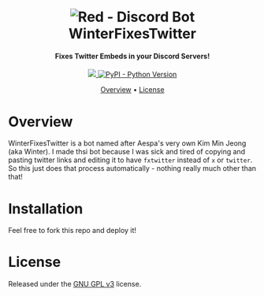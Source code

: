<h1 align="center">
  <br>
  <a><img src="https://a-static.besthdwallpaper.com/aespa-s-winter-spicy-mv-shoot-wallpaper-2048x576-117934_71.jpg" alt="Red - Discord Bot"></a>
  <br>
  WinterFixesTwitter
  <br>
</h1>

<h4 align="center">Fixes Twitter Embeds in your Discord Servers!</h4>

<p align="center">
  <a href="http://makeapullrequest.com">
    <img src="https://img.shields.io/badge/PRs-welcome-brightgreen.svg">
  </a>
    <a href="https://www.python.org/downloads/">
    <img alt="PyPI - Python Version" src="https://img.shields.io/pypi/pyversions/Red-Discordbot">
  </a>
</p>

<p align="center">
  <a href="#overview">Overview</a>
  •
  <a href="#license">License</a>
</p>

# Overview

WinterFixesTwitter is a bot named after Aespa's very own Kim Min Jeong (aka Winter). I made thsi bot because I was sick and tired of copying and pasting twitter links and editing it to have `fxtwitter` instead of `x` or `twitter`. So this just does that process automatically - nothing really much other than that!

# Installation
Feel free to fork this repo and deploy it!

# License
Released under the [GNU GPL v3](https://www.gnu.org/licenses/gpl-3.0.en.html) license.
